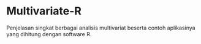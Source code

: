 # Multivariate-R
Penjelasan singkat berbagai analisis multivariat beserta contoh aplikasinya yang dihitung dengan software R.
